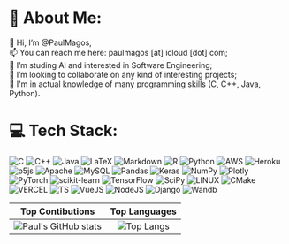 # 💫 About Me:
👋 Hi, I’m @PaulMagos,<br>📫 You can reach me here: paulmagos [at] icloud [dot] com;<br>👀 I’m studing AI and interested in Software Engineering;<br>💞️ I’m looking to collaborate on any kind of interesting projects;<br>🌱 I'm in actual knowledge of many programming skills (C, C++, Java, Python).


# 💻 Tech Stack:
![C](https://img.shields.io/badge/c-%2300599C.svg?style=for-the-badge&logo=c&logoColor=white) ![C++](https://img.shields.io/badge/c++-%2300599C.svg?style=for-the-badge&logo=c%2B%2B&logoColor=white) ![Java](https://img.shields.io/badge/java-%23ED8B00.svg?style=for-the-badge&logo=java&logoColor=white) ![LaTeX](https://img.shields.io/badge/latex-%23008080.svg?style=for-the-badge&logo=latex&logoColor=white) ![Markdown](https://img.shields.io/badge/markdown-%23000000.svg?style=for-the-badge&logo=markdown&logoColor=white) ![R](https://img.shields.io/badge/r-%23276DC3.svg?style=for-the-badge&logo=r&logoColor=white) ![Python](https://img.shields.io/badge/python-3670A0?style=for-the-badge&logo=python&logoColor=ffdd54) ![AWS](https://img.shields.io/badge/AWS-%23FF9900.svg?style=for-the-badge&logo=amazon-aws&logoColor=white) ![Heroku](https://img.shields.io/badge/heroku-%23430098.svg?style=for-the-badge&logo=heroku&logoColor=white) ![p5js](https://img.shields.io/badge/p5.js-ED225D?style=for-the-badge&logo=p5.js&logoColor=FFFFFF) ![Apache](https://img.shields.io/badge/apache-%23D42029.svg?style=for-the-badge&logo=apache&logoColor=white) ![MySQL](https://img.shields.io/badge/mysql-%2300f.svg?style=for-the-badge&logo=mysql&logoColor=white) ![Pandas](https://img.shields.io/badge/pandas-%23150458.svg?style=for-the-badge&logo=pandas&logoColor=white) ![Keras](https://img.shields.io/badge/Keras-%23D00000.svg?style=for-the-badge&logo=Keras&logoColor=white) ![NumPy](https://img.shields.io/badge/numpy-%23013243.svg?style=for-the-badge&logo=numpy&logoColor=white) ![Plotly](https://img.shields.io/badge/Plotly-%233F4F75.svg?style=for-the-badge&logo=plotly&logoColor=white) ![PyTorch](https://img.shields.io/badge/PyTorch-%23EE4C2C.svg?style=for-the-badge&logo=PyTorch&logoColor=white) ![scikit-learn](https://img.shields.io/badge/scikit--learn-%23F7931E.svg?style=for-the-badge&logo=scikit-learn&logoColor=white) ![TensorFlow](https://img.shields.io/badge/TensorFlow-%23FF6F00.svg?style=for-the-badge&logo=TensorFlow&logoColor=white) ![SciPy](https://img.shields.io/badge/SciPy-%230C55A5.svg?style=for-the-badge&logo=scipy&logoColor=%white) ![LINUX](https://img.shields.io/badge/Linux-FCC624?style=for-the-badge&logo=linux&logoColor=black) ![CMake](https://img.shields.io/badge/CMake-%23008FBA.svg?style=for-the-badge&logo=cmake&logoColor=white) ![VERCEL](https://img.shields.io/badge/Vercel-black?style=for-the-badge&logo=Vercel&logoColor=white) ![TS](https://shields.io/badge/TypeScript-3178C6?logo=TypeScript&logoColor=FFF&style=flat-square)
![VueJS](https://img.shields.io/badge/Vue.js-35495E?style=for-the-badge&logo=vuedotjs&logoColor=4FC08D) ![NodeJS](https://img.shields.io/badge/Node.js-43853D?style=for-the-badge&logo=node.js&logoColor=white) ![Django](https://img.shields.io/badge/Django-092E20?style=for-the-badge&logo=django&logoColor=white) ![Wandb](https://img.shields.io/badge/Weights_&_Biases-FFBE00?style=for-the-badge&logo=WeightsAndBiases&logoColor=white)

<!-- ### 🔝 Top Contributed Repo -->
<!-- ![](https://github-contributor-stats.vercel.app/api?username=PaulMagos&limit=5&theme=dark&combine_all_yearly_contributions=true) -->
Top Contibutions           | Top Languages
:-------------------------:|:-------------------------:
![Paul's GitHub stats](https://readmestats.paulmagos.com/api?username=PaulMagos&show_icons=true&theme=ambient_gradient&hide_border=true&show=reviews,prs_merged,prs_merged_percentage)  |  ![Top Langs](https://readmestats.paulmagos.com/api/top-langs/?usernames={PaulMagos,paulmagosION}&theme=ambient_gradient&hide_border=true&hide_progress=false)

<!--![Harlok's WakaTime stats](https://githum-readme-stats-self-hosted.vercel.app/api/wakatime?username=PaulMagos&theme=transparent&hide_border=true)-->

<!-- ### 😂 Random Dev Meme -->
<!-- <img src="https://rm.up.railway.app/" width="512px"/> -->

<!-- Proudly created with GPRM ( https://gprm.itsvg.in ) -->

